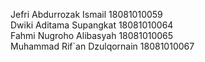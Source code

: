 Jefri Abdurrozak Ismail 18081010059 <br>
Dwiki Aditama Supangkat 18081010064 <br>
Fahmi Nugroho Alibasyah 18081010065 <br>
Muhammad Rif`an Dzulqornain 18081010067
